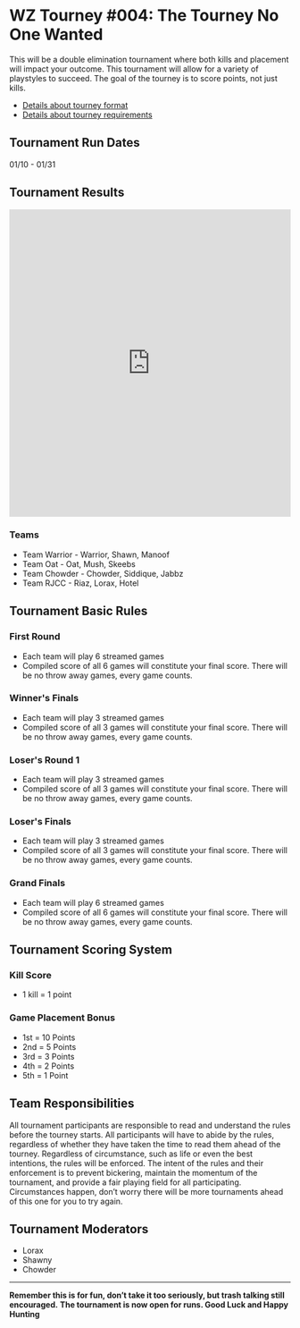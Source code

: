 # WZ Tourney #004: The Tourney No One Wanted

This will be a double elimination tournament where both kills and placement will impact your outcome. This tournament will allow for a variety of playstyles to succeed. The goal of the tourney is to score points, not just kills.

- [Details about tourney format](./Tourney%20Details/format.md)
- [Details about tourney requirements](./Tourney%20Details/requirements.md)

## Tournament Run Dates

01/10 - 01/31

## Tournament Results

<iframe src="https://brackethq.com/b/2ywub/embed/" width="100%" height="550" frameborder="0"></iframe>

### Teams

- Team Warrior - Warrior, Shawn, Manoof
- Team Oat - Oat, Mush, Skeebs
- Team  Chowder - Chowder, Siddique, Jabbz
- Team RJCC - Riaz, Lorax, Hotel

## Tournament Basic Rules

### First Round

- Each team will play 6 streamed games
- Compiled score of all 6 games will constitute your final score. There will be no throw away games, every game counts.

### Winner's Finals

- Each team will play 3 streamed games
- Compiled score of all 3 games will constitute your final score. There will be no throw away games, every game counts.

### Loser's Round 1

- Each team will play 3 streamed games
- Compiled score of all 3 games will constitute your final score. There will be no throw away games, every game counts.

### Loser's Finals

- Each team will play 3 streamed games
- Compiled score of all  3 games will constitute your final score. There will be no throw away games, every game counts.

### Grand Finals

- Each team will play 6 streamed games
- Compiled score of all 6 games will constitute your final score. There will be no throw away games, every game counts.

## Tournament Scoring System

### Kill Score

- 1 kill = 1 point

### Game Placement Bonus

- 1st = 10 Points
- 2nd = 5 Points
- 3rd = 3 Points
- 4th =  2 Points
- 5th = 1 Point

## Team Responsibilities

All tournament participants are responsible to read and understand the rules before the tourney starts. All participants will have to abide by the rules, regardless of whether they have taken the time to read them ahead of the tourney. Regardless of circumstance, such as life or even the best intentions, the rules will be enforced. The intent of the rules and their enforcement is to prevent bickering, maintain the momentum of the tournament, and provide a fair playing field for all participating. Circumstances happen, don’t worry there will be more tournaments ahead of this one for you to try again.

## Tournament Moderators

- Lorax
- Shawny
- Chowder



---

**Remember this is for fun, don’t take it too seriously, but trash talking still encouraged.**
**The tournament is now open for runs. Good Luck and Happy Hunting**
